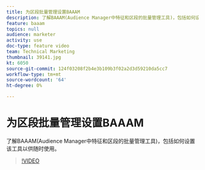 ```yaml
---
title: 为区段批量管理设置BAAAM
description: 了解BAAAM(Audience Manager中特征和区段的批量管理工具)，包括如何设置该工具以供随时使用。
feature: baaam
topics: null
audience: marketer
activity: use
doc-type: feature video
team: Technical Marketing
thumbnail: 39141.jpg
kt: 6050
source-git-commit: 124f03208f2b4e3b109b3f02a2d3d59210da5cc7
workflow-type: tm+mt
source-wordcount: '64'
ht-degree: 0%

---
```



# 为区段批量管理设置BAAAM

了解BAAAM(Audience Manager中特征和区段的批量管理工具)，包括如何设置该工具以供随时使用。

>[!VIDEO](https://video.tv.adobe.com/v/39141/?quality=12&learn=on)
